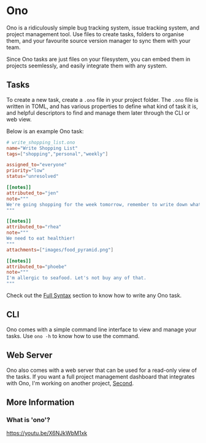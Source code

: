 # Ono
Ono is a ridiculously simple bug tracking system, issue tracking system, and project
management tool. Use files to create tasks, folders to organise them, and your favourite
source version manager to sync them with your team.

Since Ono tasks are just files on your filesystem, you can embed them in projects
seemlessly, and easily integrate them with any system.

## Tasks
To create a new task, create a `.ono` file in your project folder. The `.ono` file
is written in TOML, and has various properties to define what kind of task it is,
and helpful descriptors to find and manage them later through the CLI or web view.

Below is an example Ono task:
```toml
# write_shopping_list.ono
name="Write Shopping List"
tags=["shopping","personal","weekly"]

assigned_to="everyone"
priority="low"
status="unresolved"

[[notes]]
attributed_to="jen"
note="""
We're going shopping for the week tomorrow, remember to write down what you need to buy.
"""

[[notes]]
attributed_to="rhea"
note="""
We need to eat healthier!
"""
attachments=["images/food_pyramid.png"]

[[notes]]
attributed_to="phoebe"
note="""
I'm allergic to seafood. Let's not buy any of that.
"""
```

Check out the [Full Syntax](#full-syntax) section to know how to write any Ono task.

## CLI
Ono comes with a simple command line interface to view and manage your tasks. Use
`ono -h` to know how to use the command.

## Web Server
Ono also comes with a web server that can be used for a read-only view of the tasks.
If you want a full project management dashboard that integrates with Ono, I'm working
on another project, [Second](https://github.com/edqx/second).

## More Information
### What is 'ono'?
https://youtu.be/X6NJkWbM1xk